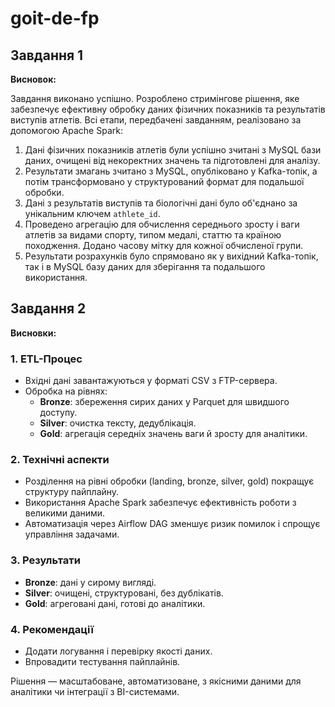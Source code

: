 # goit-de-fp
<!-- mkdir -p ./dags ./logs ./plugins ./config
echo -e "AIRFLOW_UID=$(id -u)" > .env -->

## Завдання 1 

**Висновок:**  

Завдання виконано успішно. Розроблено стримінгове рішення, яке забезпечує ефективну обробку даних фізичних показників та результатів виступів атлетів. Всі етапи, передбачені завданням, реалізовано за допомогою Apache Spark:  

1. Дані фізичних показників атлетів були успішно зчитані з MySQL бази даних, очищені від некоректних значень та підготовлені для аналізу.  
2. Результати змагань зчитано з MySQL, опубліковано у Kafka-топік, а потім трансформовано у структурований формат для подальшої обробки.  
3. Дані з результатів виступів та біологічні дані було об'єднано за унікальним ключем `athlete_id`.  
4. Проведено агрегацію для обчислення середнього зросту і ваги атлетів за видами спорту, типом медалі, статтю та країною походження. Додано часову мітку для кожної обчисленої групи.  
5. Результати розрахунків було спрямовано як у вихідний Kafka-топік, так і в MySQL базу даних для зберігання та подальшого використання.  


## Завдання 2

**Висновки:**

### 1. **ETL-Процес**
- Вхідні дані завантажуються у форматі CSV з FTP-сервера.
- Обробка на рівнях:
  - **Bronze**: збереження сирих даних у Parquet для швидшого доступу.
  - **Silver**: очистка тексту, дедублікація.
  - **Gold**: агрегація середніх значень ваги й зросту для аналітики.

### 2. **Технічні аспекти**
- Розділення на рівні обробки (landing, bronze, silver, gold) покращує структуру пайплайну.
- Використання Apache Spark забезпечує ефективність роботи з великими даними.
- Автоматизація через Airflow DAG зменшує ризик помилок і спрощує управління задачами.

### 3. **Результати**
- **Bronze**: дані у сирому вигляді.
- **Silver**: очищені, структуровані, без дублікатів.
- **Gold**: агреговані дані, готові до аналітики.

### 4. **Рекомендації**
- Додати логування і перевірку якості даних.
- Впровадити тестування пайплайнів.

Рішення — масштабоване, автоматизоване, з якісними даними для аналітики чи інтеграції з BI-системами.
